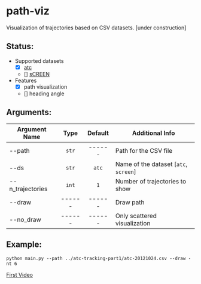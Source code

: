# path-viz
Visualization of trajectories based on CSV datasets.
[under construction]


## Status:

- Supported datasets
    - [x] [atc](#http://www.irc.atr.jp/crest2010_HRI/ATC_dataset/)
    - [] [sCREEN](#https://vrai.dii.univpm.it/content/screen-dataset)
- Features
    - [x] path visualization
    - [] heading angle

## Arguments:

| Argument Name      |   Type   |    Default    | Additional Info                         |
| ------------------ | :------: | :-----------: | --------------------------------------- |
| --path             |  `str`   |    ------     | Path for the CSV file                   |
| --ds               |  `str`   |    `atc`      | Name of the dataset [`atc`, `screen`]   |
| --n_trajectories   | `int`    |    `1`        | Number of trajectories to show          |
| --draw             | ------   |    ------     | Draw path                               |
| --no_draw          | ------   |    ------     | Only scattered visualization            |


## Example:
```
python main.py --path ../atc-tracking-part1/atc-20121024.csv --draw -nt 6
```

[First Video](#https://www.youtube.com/watch?v=SxBLP2oAiGc&list=PL8k82WSQRJKz3dgyfyH0HgmMplfczbxO6&index=3)